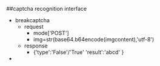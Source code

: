 ##captcha recognition interface
- breakcaptcha
	 - request
		 - mode['POST']
		 - img=str(base64.b64encode(imgcontent),'utf-8')
	 - response
		 - {'type':'False'/'True'
				 'result':'abcd'
			}
-